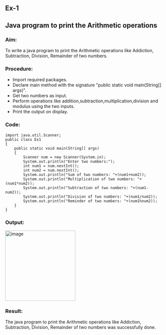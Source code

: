 ## Ex-1
## Java program to print the Arithmetic operations
### Aim:
To write a java program to print the Arithmetic operations like Addiction, Subtraction, Division, Remainder of two numbers.

### Procedure:
* Import required packages.
* Declare main method with the signature "public static void main(String[] args)".
* Get two numbers as input.
* Perform operations like addition,subtraction,multiplication,division and modulus using the two inputs.
* Print the output on display.

### Code:
```
import java.util.Scanner;
public class Ex1
{
    public static void main(String[] args)
    {
        Scanner num = new Scanner(System.in);
        System.out.println("Enter two numbers:");
        int num1 = num.nextInt();
        int num2 = num.nextInt();
        System.out.println("Sum of two numbers: "+(num1+num2));
        System.out.println("Multiplication of two numbers: "+(num1*num2));
        System.out.println("Subtraction of two numbers: "+(num1-num2));
        System.out.println("Division of two numbers: "+(num1/num2));
        System.out.println("Reminder of two numbers: "+(num1%num2));
    }
}
```

### Output:
<img width="224" alt="image" src="https://github.com/KeerthikaNagarajan/Java-Ex-1/assets/93427089/e0ded2a0-7874-4837-9830-5409af3973a2">

### Result:
The java program to print the Arithmetic operations like Addiction, Subtraction, Division, Remainder of two numbers was successfully done.
